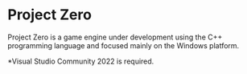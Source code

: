 # Project Zero

Project Zero is a game engine under development using the C++ programming language and focused mainly on the Windows platform.

*Visual Studio Community 2022 is required.